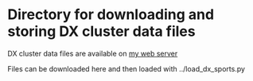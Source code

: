 # Directory for downloading and storing DX cluster data files

DX cluster data files are available on [my web server](http://jxqz.org/~steve/dx-data)

Files can be downloaded here and then loaded with ../load_dx_sports.py
